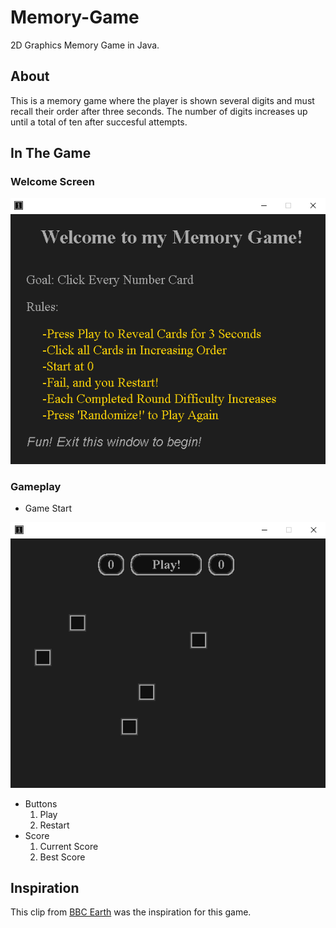 # Memory-Game
2D Graphics Memory Game in Java.

## About
This is a memory game where the player is shown several digits and must recall their order after three seconds.
The number of digits increases up until a total of ten after succesful attempts.


## In The Game
### Welcome Screen

![Image](imgs/welcome_screen.png)

### Gameplay
* Game Start

![Image](imgs/game_screen_start.png)

* Buttons
  1. Play
  2. Restart
* Score
  1. Current Score
  2. Best Score

## Inspiration
This clip from [BBC Earth](https://www.youtube.com/watch?v=zsXP8qeFF6A&t=3s&ab_channel=BBCEarth) was the inspiration for this game.
